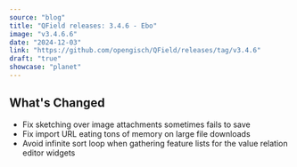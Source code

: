 ```yaml
---
source: "blog"
title: "QField releases: 3.4.6 - Ebo"
image: "v3.4.6.6"
date: "2024-12-03"
link: "https://github.com/opengisch/QField/releases/tag/v3.4.6"
draft: "true"
showcase: "planet"
---
```


<h2>What's Changed</h2>
<ul>
<li>Fix sketching over image attachments sometimes fails to save</li>
<li>Fix import URL eating tons of memory on large file downloads</li>
<li>Avoid infinite sort loop when gathering feature lists for the value relation editor widgets</li>
</ul>
